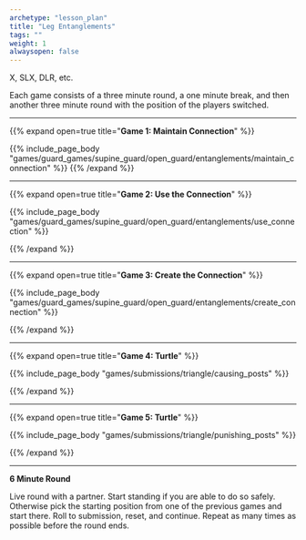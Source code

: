 ```yaml
--- 
archetype: "lesson_plan" 
title: "Leg Entanglements"
tags: ""
weight: 1
alwaysopen: false 
---
```


X, SLX, DLR, etc.


Each game consists of a three minute round, a one minute break, and then another three minute round with the position of the players switched. 

---
{{% expand open=true title="**Game 1: Maintain Connection**" %}}

{{% include_page_body "games/guard_games/supine_guard/open_guard/entanglements/maintain_connection" %}}
{{% /expand %}}

---
{{% expand open=true title="**Game 2: Use the Connection**" %}}

{{% include_page_body "games/guard_games/supine_guard/open_guard/entanglements/use_connection" %}}

{{% /expand %}}

---
{{% expand open=true title="**Game 3: Create the Connection**" %}}

{{% include_page_body "games/guard_games/supine_guard/open_guard/entanglements/create_connection" %}}

{{% /expand %}}

---
{{% expand open=true title="**Game 4: Turtle**" %}}

{{% include_page_body "games/submissions/triangle/causing_posts" %}}

{{% /expand %}}

---
{{% expand open=true title="**Game 5: Turtle**" %}}


{{% include_page_body "games/submissions/triangle/punishing_posts" %}}

{{% /expand %}}

---
**6 Minute Round**

Live round with a partner. Start standing if you are able to do so safely. Otherwise pick the starting position from one of the previous games and start there. Roll to submission, reset, and continue. Repeat as many times as possible before the round ends. 



